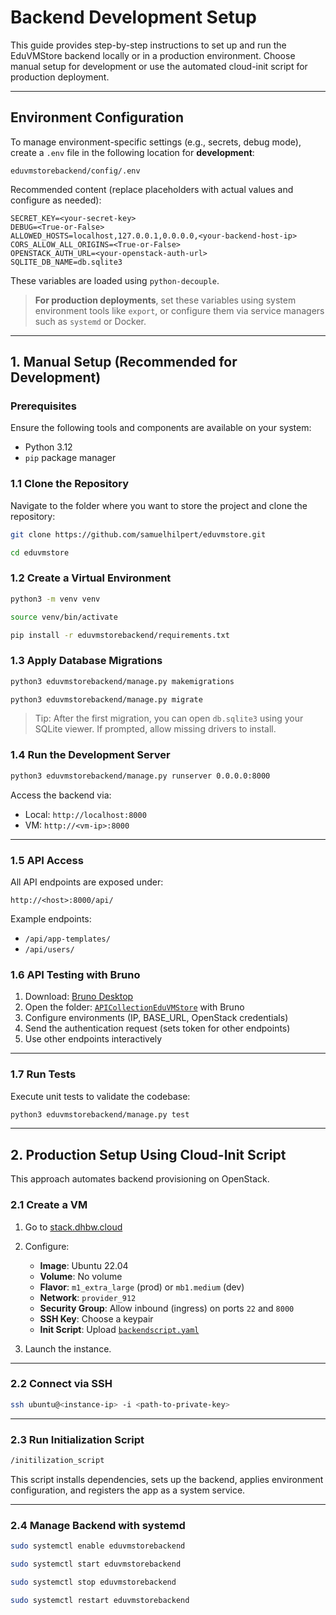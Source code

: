 # Backend Development Setup

This guide provides step-by-step instructions to set up and run the EduVMStore backend locally or in a
production environment. Choose manual setup for development or use the automated cloud-init script for
production deployment.

---

## Environment Configuration

To manage environment-specific settings (e.g., secrets, debug mode), create a `.env` file in the following
location for **development**:

```
eduvmstorebackend/config/.env
```

Recommended content (replace placeholders with actual values and configure as needed):

```dotenv
SECRET_KEY=<your-secret-key>
DEBUG=<True-or-False>
ALLOWED_HOSTS=localhost,127.0.0.1,0.0.0.0,<your-backend-host-ip>
CORS_ALLOW_ALL_ORIGINS=<True-or-False>
OPENSTACK_AUTH_URL=<your-openstack-auth-url>
SQLITE_DB_NAME=db.sqlite3
```

These variables are loaded using `python-decouple`.

> **For production deployments**, set these variables using system environment tools like `export`, or
> configure them via service managers such as `systemd` or Docker.

---

## 1. Manual Setup (Recommended for Development)

### Prerequisites

Ensure the following tools and components are available on your system:

* Python 3.12
* `pip` package manager

### 1.1 Clone the Repository

Navigate to the folder where you want to store the project and clone the repository:

```bash
git clone https://github.com/samuelhilpert/eduvmstore.git
```

```bash
cd eduvmstore
```

### 1.2 Create a Virtual Environment

```bash
python3 -m venv venv
```

```bash
source venv/bin/activate
```

```bash
pip install -r eduvmstorebackend/requirements.txt
```

### 1.3 Apply Database Migrations

```bash
python3 eduvmstorebackend/manage.py makemigrations
```

```bash
python3 eduvmstorebackend/manage.py migrate
```

> Tip: After the first migration, you can open `db.sqlite3` using your SQLite viewer. If prompted, allow
> missing drivers to install.

### 1.4 Run the Development Server

```bash
python3 eduvmstorebackend/manage.py runserver 0.0.0.0:8000
```

Access the backend via:

* Local: `http://localhost:8000`
* VM: `http://<vm-ip>:8000`

---

### 1.5 API Access

All API endpoints are exposed under:

`http://<host>:8000/api/`

Example endpoints:

* `/api/app-templates/`
* `/api/users/`

### 1.6 API Testing with Bruno

1. Download: [Bruno Desktop](https://www.usebruno.com/)
2. Open the folder: [`APICollectionEduVMStore`](/APICollectionEduVMStore) with Bruno
3. Configure environments (IP, BASE\_URL, OpenStack credentials)
4. Send the authentication request (sets token for other endpoints)
5. Use other endpoints interactively

---

### 1.7 Run Tests

Execute unit tests to validate the codebase:

```bash
python3 eduvmstorebackend/manage.py test
```

---

## 2. Production Setup Using Cloud-Init Script

This approach automates backend provisioning on OpenStack.

### 2.1 Create a VM

1. Go to [stack.dhbw.cloud](https://stack.dhbw.cloud/)

2. Configure:

    * **Image**: Ubuntu 22.04
    * **Volume**: No volume
    * **Flavor**: `m1_extra_large` (prod) or `mb1.medium` (dev)
    * **Network**: `provider_912`
    * **Security Group**: Allow inbound (ingress) on ports `22` and `8000`
    * **SSH Key**: Choose a keypair
    * **Init Script**: Upload [`backendscript.yaml`](/backendscript.yaml)

3. Launch the instance.

---

### 2.2 Connect via SSH

```bash
ssh ubuntu@<instance-ip> -i <path-to-private-key>
```

---

### 2.3 Run Initialization Script

```bash
/initilization_script
```

This script installs dependencies, sets up the backend, applies environment configuration, and registers the
app as a system service.

---

### 2.4 Manage Backend with systemd

```bash
sudo systemctl enable eduvmstorebackend
```

```bash
sudo systemctl start eduvmstorebackend
```

```bash
sudo systemctl stop eduvmstorebackend
```

```bash
sudo systemctl restart eduvmstorebackend
```
